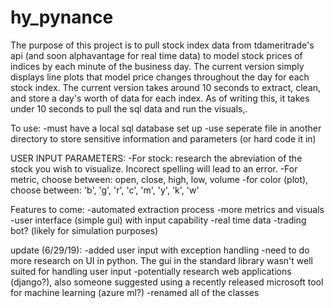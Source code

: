 # hy_pynance
The purpose of this project is to pull stock index data from tdameritrade's api (and soon alphavantage for real time data) to model stock prices of indices by each minute of the business day. The current version simply displays line plots that model price changes throughout the day for each stock index. The current version takes around 10 seconds to extract, clean, and store a day's worth of data for each index. As of writing this, it takes under 10 seconds to pull the sql data and run the visuals,.

To use:
-must have a local sql database set up
-use seperate file in another directory to store sensitive information and parameters (or hard code it in)

USER INPUT PARAMETERS:
-For stock: research the abreviation of the stock you wish to visualize. Incorect spelling will lead to an error.
-For metric, choose between: open, close, high, low, volume
-for color (plot), choose between: 'b', 'g', 'r', 'c', 'm', 'y', 'k', 'w'

Features to come:
-automated extraction process
-more metrics and visuals
-user interface (simple gui) with input capability
-real time data
-trading bot? (likely for simulation purposes)

update (6/29/19):
-added user input with exception handling
-need to do more research on UI in python. The gui in the standard library wasn't well suited for handling user input
    -potentially research web applications (django?), also someone suggested using a recently released microsoft tool for machine learning      (azure ml?)
-renamed all of the classes

